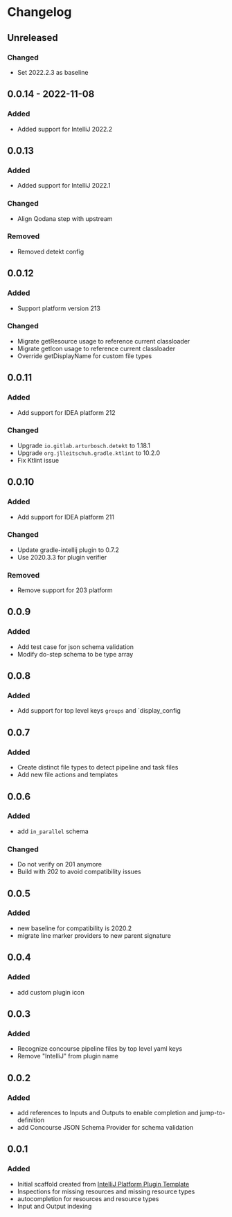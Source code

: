 # Changelog

## Unreleased

### Changed
- Set 2022.2.3 as baseline

## 0.0.14 - 2022-11-08

### Added
- Added support for IntelliJ 2022.2

## 0.0.13

### Added
- Added support for IntelliJ 2022.1

### Changed
- Align Qodana step with upstream

### Removed
- Removed detekt config

## 0.0.12

### Added
- Support platform version 213

### Changed
- Migrate getResource usage to reference current classloader
- Migrate getIcon usage to reference current classloader
- Override getDisplayName for custom file types

## 0.0.11

### Added
- Add support for IDEA platform 212

### Changed
- Upgrade `io.gitlab.arturbosch.detekt` to 1.18.1
- Upgrade `org.jlleitschuh.gradle.ktlint` to 10.2.0
- Fix Ktlint issue

## 0.0.10

### Added
- Add support for IDEA platform 211

### Changed
- Update gradle-intellij plugin to 0.7.2
- Use 2020.3.3 for plugin verifier

### Removed
- Remove support for 203 platform

## 0.0.9

### Added
- Add test case for json schema validation
- Modify do-step schema to be type array

## 0.0.8

### Added
- Add support for top level keys `groups` and `display_config

## 0.0.7

### Added
- Create distinct file types to detect pipeline and task files
- Add new file actions and templates

## 0.0.6

### Added
- add `in_parallel` schema

### Changed
- Do not verify on 201 anymore
- Build with 202 to avoid compatibility issues

## 0.0.5

### Added
- new baseline for compatibility is 2020.2
- migrate line marker providers to new parent signature

## 0.0.4

### Added
- add custom plugin icon

## 0.0.3

### Added
- Recognize concourse pipeline files by top level yaml keys
- Remove "IntelliJ" from plugin name

## 0.0.2

### Added
- add references to Inputs and Outputs to enable completion
  and jump-to-definition
- add Concourse JSON Schema Provider for schema validation

## 0.0.1

### Added
- Initial scaffold created from [IntelliJ Platform Plugin Template](https://github.com/JetBrains/intellij-platform-plugin-template)
- Inspections for missing resources and missing resource types
- autocompletion for resources and resource types
- Input and Output indexing
